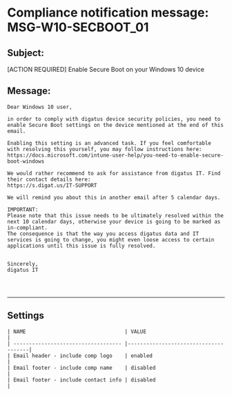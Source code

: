 Compliance notification message: MSG-W10-SECBOOT_01
===============================================================================


Subject:
--------
[ACTION REQUIRED] Enable Secure Boot on your Windows 10 device

Message:
--------
```
Dear Windows 10 user,

in order to comply with digatus device security policies, you need to enable Secure Boot settings on the device mentioned at the end of this email.

Enabling this setting is an advanced task. If you feel comfortable with resolving this yourself, you may follow instructions here:
https://docs.microsoft.com/intune-user-help/you-need-to-enable-secure-boot-windows

We would rather recommend to ask for assistance from digatus IT. Find their contact details here:
https://s.digat.us/IT-SUPPORT

We will remind you about this in another email after 5 calendar days.

IMPORTANT:
Please note that this issue needs to be ultimately resolved within the next 10 calendar days, otherwise your device is going to be marked as in-compliant.
The consequence is that the way you access digatus data and IT services is going to change, you might even loose access to certain applications until this issue is fully resolved.


Sincerely,
digatus IT




```

*******************************************************************************

Settings
--------

	| NAME                                | VALUE                                |
	| ----------------------------------- |--------------------------------------|
	| Email header - include comp logo    | enabled                              |
	| Email footer - include comp name    | disabled                             |
	| Email footer - include contact info | disabled                             |
